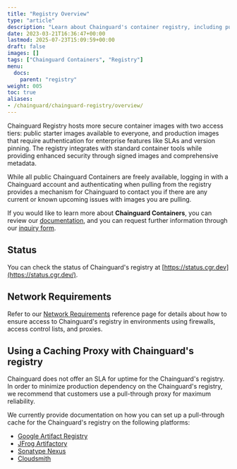 ```yaml
---
title: "Registry Overview"
type: "article"
description: "Learn about Chainguard's container registry, including public access to starter images, authenticated access for production images, and network requirements"
date: 2023-03-21T16:36:47+00:00
lastmod: 2025-07-23T15:09:59+00:00
draft: false
images: []
tags: ["Chainguard Containers", "Registry"]
menu:
  docs:
    parent: "registry"
weight: 005
toc: true
aliases:
- /chainguard/chainguard-registry/overview/
---
```


Chainguard Registry hosts more secure container images with two access tiers: public starter images available to everyone, and production images that require authentication for enterprise features like SLAs and version pinning. The registry integrates with standard container tools while providing enhanced security through signed images and comprehensive metadata.

While all public Chainguard Containers are freely available, logging in with a Chainguard account and authenticating when pulling from the registry provides a mechanism for Chainguard to contact you if there are any current or known upcoming issues with images you are pulling.

If you would like to learn more about **Chainguard Containers**, you can review our [documentation](/chainguard/chainguard-images/overview/), and you can request further information through our [inquiry form](https://www.chainguard.dev/contact?utm_source=cg-academy&utm_medium=referral&utm_campaign=dev-enablement).

## Status

You can check the status of Chainguard's registry at [https://status.cgr.dev](https://status.cgr.dev/).

## Network Requirements

Refer to our [Network Requirements](/chainguard/administration/network-requirements) reference page for details about how to ensure access to Chainguard's registry in environments using firewalls, access control lists, and proxies.

## Using a Caching Proxy with Chainguard's registry

Chainguard does not offer an SLA for uptime for the Chainguard's registry. In order to minimize production dependency on the Chainguard's registry, we recommend that customers use a pull-through proxy for maximum reliability.

We currently provide documentation on how you can set up a pull-through cache for the Chainguard's registry on the following platforms:

* [Google Artifact Registry](/chainguard/chainguard-registry/pull-through-guides/artifact-registry-pull-through/)
* [JFrog Artifactory](/chainguard/chainguard-registry/pull-through-guides/artifactory/)
* [Sonatype Nexus](/chainguard/chainguard-registry/pull-through-guides/nexus-pull-through/)
* [Cloudsmith](/chainguard/chainguard-registry/pull-through-guides/cloudsmith-pull-through/)
